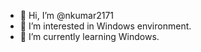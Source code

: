 - 👋 Hi, I’m @nkumar2171
- 👀 I’m interested in Windows environment.
- 🌱 I’m currently learning Windows.
